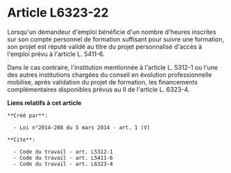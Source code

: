 # Article L6323-22

Lorsqu'un demandeur d'emploi bénéficie d'un nombre d'heures inscrites sur son compte personnel de formation suffisant pour
suivre une formation, son projet est réputé validé au titre du projet personnalisé d'accès à l'emploi prévu à l'article L.
5411-6. 

Dans le cas contraire, l'institution mentionnée à l'article L. 5312-1 ou l'une des autres institutions chargées du conseil en
évolution professionnelle mobilise, après validation du projet de formation, les financements complémentaires disponibles
prévus au II de l'article L. 6323-4.

**Liens relatifs à cet article**

	**Créé par**:

	  - Loi n°2014-288 du 5 mars 2014 - art. 1 (V)

	**Cite**:

	  - Code du travail - art. L5312-1
	  - Code du travail - art. L5411-6
	  - Code du travail - art. L6323-4
